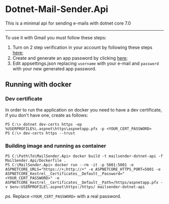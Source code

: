 # Dotnet-Mail-Sender.Api
This is a minimal api for sending e-mails with dotnet core 7.0
<hr />

To use it with Gmail you must follow these steps:    
1. Turn on 2 step verification in your account by following these steps [here](https://support.google.com/accounts/answer/185839);
2. Create and generate an app password by clicking [here](https://myaccount.google.com/apppasswords);
3. Edit appsettings.json replacing `username` with your e-mail and `password` with your new generated app password.

## Running with docker

### Dev certificate
In order to run the application on docker you need to have a dev certificate, if you don't have one, create as follows:
```shell
PS C:\> dotnet dev-certs https -ep %USERPROFILE%\.aspnet\https\aspnetapp.pfx -p <YOUR_CERT_PASSWORD>
PS C:\> dev-certs https --trust
```   

### Building image and running as container

```shell
PS C:\Path\To\MailSender.Api> docker build -t mailsender-dotnet-api -f MailSender.Api/Dockerfile .    
PS C:\MailSender.Api> docker run --rm -it -p 5001:5001 -e ASPNETCORE_URLS="https://+;http://+" -e ASPNETCORE_HTTPS_PORT=5001 -e ASPNETCORE_Kestrel__Certificates__Default__Password="<YOUR_CERT_PASSWORD>" -e ASPNETCORE_Kestrel__Certificates__Default__Path=/https/aspnetapp.pfx -v $env:USERPROFILE\.aspnet\https:/https/ mailsender-dotnet-api
```

_ps._ Replace `<YOUR_CERT_PASSWORD>` with a real password.